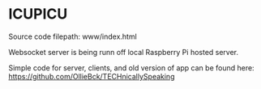 # ICUPICU

Source code filepath: www/index.html

Websocket server is being runn off local Raspberry Pi hosted server.

Simple code for server, clients, and old version of app can be found here: https://github.com/OllieBck/TECHnicallySpeaking
